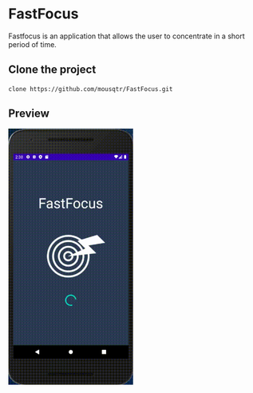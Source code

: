 # FastFocus

Fastfocus is an application that allows the user to concentrate in a short period of time.

## Clone the project

```
clone https://github.com/mousqtr/FastFocus.git
```


## Preview

<img src="/resources/gifs/fastfocus.gif?raw=true" alt="fastfocus" style="width: 250px;"/>








